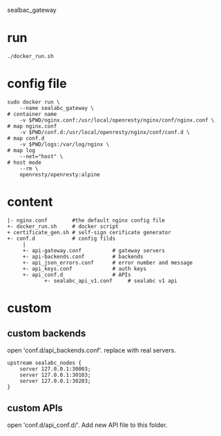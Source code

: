 sealbac_gateway


# run

```
./docker_run.sh
```

# config file

```
sudo docker run \
    --name sealabc_gateway \                                           # container name
    -v $PWD/nginx.conf:/usr/local/openresty/nginx/conf/nginx.conf \    # map nginx.conf
    -v $PWD/conf.d:/usr/local/openresty/nginx/conf/conf.d \            # map conf.d
    -v $PWD/logs:/var/log/nginx \                                      # map log
    --net="host" \                                                     # host mode
    --rm \
    openresty/openresty:alpine
```

# content

```
|- nginx.conf        #the default nginx config file
+- docker_run.sh     # docker script
+ certificate_gen.sh # self-sign cerificate generator
+- conf.d            # config filds
     |
     +- api-gateway.conf          # gateway servers
     +- api-backends.conf         # backends
     +- api_json_errors.conf      # error number and message
     +- api_keys.conf             # auth keys
     +- api_conf.d                # APIs
            +- sealabc_api_v1.conf     # sealabc v1 api
```

# custom

## custom backends

open 'conf.d/api_backends.conf'. replace with real servers.
```
upstream sealabc_nodes {   
    server 127.0.0.1:30003;
    server 127.0.0.1:30103;
    server 127.0.0.1:30203;
}                          
```

## custom APIs

open 'conf.d/api_conf.d/'. Add new API file to this folder.


